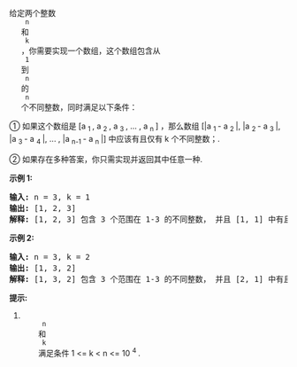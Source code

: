 <html>
 <body>
  <p>
   给定两个整数
   <code>
    n
   </code>
   和
   <code>
    k
   </code>
   ，你需要实现一个数组，这个数组包含从
   <code>
    1
   </code>
   到
   <code>
    n
   </code>
   的
   <code>
    n
   </code>
   个不同整数，同时满足以下条件：
  </p>
  <p>
   ① 如果这个数组是 [a
   <sub>
    1
   </sub>
   , a
   <sub>
    2
   </sub>
   , a
   <sub>
    3
   </sub>
   , ... , a
   <sub>
    n
   </sub>
   ] ，那么数组 [|a
   <sub>
    1
   </sub>
   - a
   <sub>
    2
   </sub>
   |, |a
   <sub>
    2
   </sub>
   - a
   <sub>
    3
   </sub>
   |, |a
   <sub>
    3
   </sub>
   - a
   <sub>
    4
   </sub>
   |, ... , |a
   <sub>
    n-1
   </sub>
   - a
   <sub>
    n
   </sub>
   |] 中应该有且仅有 k 个不同整数；.
  </p>
  <p>
   ② 如果存在多种答案，你只需实现并返回其中任意一种.
  </p>
  <p>
   <strong>
    示例 1:
   </strong>
  </p>
  <pre>
<strong>输入:</strong> n = 3, k = 1
<strong>输出:</strong> [1, 2, 3]
<strong>解释:</strong> [1, 2, 3] 包含 3 个范围在 1-3 的不同整数， 并且 [1, 1] 中有且仅有 1 个不同整数 : 1
</pre>
  <p>
  </p>
  <p>
   <strong>
    示例 2:
   </strong>
  </p>
  <pre>
<strong>输入:</strong> n = 3, k = 2
<strong>输出:</strong> [1, 3, 2]
<strong>解释:</strong> [1, 3, 2] 包含 3 个范围在 1-3 的不同整数， 并且 [2, 1] 中有且仅有 2 个不同整数: 1 和 2
</pre>
  <p>
  </p>
  <p>
   <strong>
    提示:
   </strong>
  </p>
  <ol>
   <li>
    <code>
     n
    </code>
    和
    <code>
     k
    </code>
    满足条件 1 &lt;= k &lt; n &lt;= 10
    <sup>
     4
    </sup>
    .
   </li>
  </ol>
  <p>
  </p>
 </body>
</html>